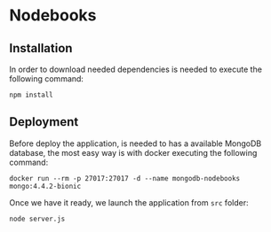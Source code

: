 # Nodebooks

## Installation

In order to download needed dependencies is needed to execute the following command:

```
npm install
```


## Deployment

Before deploy the application, is needed to has a available MongoDB database, the most easy way is with docker executing the following command:

```
docker run --rm -p 27017:27017 -d --name mongodb-nodebooks mongo:4.4.2-bionic
```

Once we have it ready, we launch the application from ```src``` folder:

```
node server.js
```